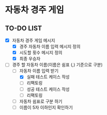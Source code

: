 # 자동차 경주 게임
## TO-DO LIST
* [X] 자동차 경주 게임 메시지 
  * [X] 경주 자동차 이름 입력 메시지 정의
  * [X] 시도할 횟수 메시지 정의
  * [X] 최종 우승자
* [ ] 경주 할 자동차 이름(이름은 쉼표 (,) 기준으로 구분)
  * [ ] 자동차 이름 입력 받기
    * [X] 실패 테스트 케이스 작성
    * [ ] 리팩토링
    * [ ] 성공 테스트 케이스 작성
    * [ ] 리팩토링
  * [ ] 자동차 쉼표로 구분 하기
  * [ ] 이름이 5자 이하인지 확인하기